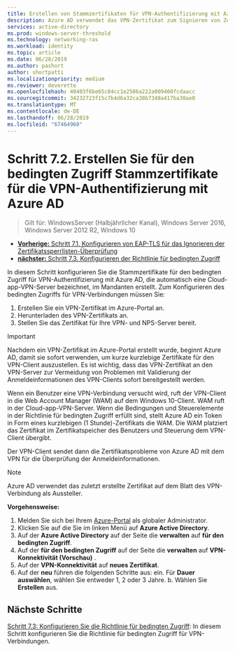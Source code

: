 ```yaml
---
title: Erstellen von Stammzertifikaten für VPN-Authentifizierung mit Azure AD
description: Azure AD verwendet das VPN-Zertifikat zum Signieren von Zertifikaten, die für Windows 10-Clients ausgestellt werden, bei der Authentifizierung in Azure AD für VPN-Verbindungen. Das Zertifikat als primär markiert ist, den Aussteller, die Azure AD verwendet wird.
services: active-directory
ms.prod: windows-server-threshold
ms.technology: networking-ras
ms.workload: identity
ms.topic: article
ms.date: 06/28/2019
ms.author: pashort
author: shortpatti
ms.localizationpriority: medium
ms.reviewer: deverette
ms.openlocfilehash: 40403f6be65c84cc1e2506a222a009400fcdaacc
ms.sourcegitcommit: 34232723f15c7b4d6a32ca38b7348a417ba30ae0
ms.translationtype: MT
ms.contentlocale: de-DE
ms.lasthandoff: 06/28/2019
ms.locfileid: "67464960"
---
```

# <a name="step-72-create-conditional-access-root-certificates-for-vpn-authentication-with-azure-ad"></a>Schritt 7.2. Erstellen Sie für den bedingten Zugriff Stammzertifikate für die VPN-Authentifizierung mit Azure AD

>Gilt für: WindowsServer (Halbjährlicher Kanal), Windows Server 2016, Windows Server 2012 R2, Windows 10

- [**Vorherige:** Schritt 7.1. Konfigurieren von EAP-TLS für das Ignorieren der Zertifikatssperrlisten-Überprüfung](vpn-config-eap-tls-to-ignore-crl-checking.md)
- [**nächster:** Schritt 7.3. Konfigurieren der Richtlinie für bedingten Zugriff](vpn-config-conditional-access-policy.md)

In diesem Schritt konfigurieren Sie die Stammzertifikate für den bedingten Zugriff für VPN-Authentifizierung mit Azure AD, die automatisch eine Cloud-app-VPN-Server bezeichnet, im Mandanten erstellt. Zum Konfigurieren des bedingten Zugriffs für VPN-Verbindungen müssen Sie:

1. Erstellen Sie ein VPN-Zertifikat im Azure-Portal an.
2. Herunterladen des VPN-Zertifikats an.
3. Stellen Sie das Zertifikat für Ihre VPN- und NPS-Server bereit.

> [!IMPORTANT]
> Nachdem ein VPN-Zertifikat im Azure-Portal erstellt wurde, beginnt Azure AD, damit sie sofort verwenden, um kurze kurzlebige Zertifikate für den VPN-Client auszustellen. Es ist wichtig, dass das VPN-Zertifikat an den VPN-Server zur Vermeidung von Problemen mit Validierung der Anmeldeinformationen des VPN-Clients sofort bereitgestellt werden.

Wenn ein Benutzer eine VPN-Verbindung versucht wird, ruft der VPN-Client in die Web Account Manager (WAM) auf dem Windows 10-Client. WAM ruft in der Cloud-app-VPN-Server. Wenn die Bedingungen und Steuerelemente in der Richtlinie für bedingten Zugriff erfüllt sind, stellt Azure AD ein Token in Form eines kurzlebigen (1 Stunde)-Zertifikats die WAM. Die WAM platziert das Zertifikat im Zertifikatspeicher des Benutzers und Steuerung dem VPN-Client übergibt.  

Der VPN-Client sendet dann die Zertifikatsprobleme von Azure AD mit dem VPN für die Überprüfung der Anmeldeinformationen.  

> [!NOTE]
> Azure AD verwendet das zuletzt erstellte Zertifikat auf dem Blatt des VPN-Verbindung als Aussteller.

**Vorgehensweise:**

1. Melden Sie sich bei Ihrem [Azure-Portal](https://portal.azure.com) als globaler Administrator.
2. Klicken Sie auf die Sie im linken Menü auf **Azure Active Directory**.
3. Auf der **Azure Active Directory** auf der Seite die **verwalten** auf **für den bedingten Zugriff**.
4. Auf der **für den bedingten Zugriff** auf der Seite die **verwalten** auf **VPN-Konnektivität (Vorschau)** .
5. Auf der **VPN-Konnektivität** auf **neues Zertifikat**.
6. Auf der **neu** führen die folgenden Schritte aus: ein. Für **Dauer auswählen**, wählen Sie entweder 1, 2 oder 3 Jahre.
   b. Wählen Sie **Erstellen** aus.

## <a name="next-steps"></a>Nächste Schritte

[Schritt 7.3: Konfigurieren Sie die Richtlinie für bedingten Zugriff](vpn-config-conditional-access-policy.md): In diesem Schritt konfigurieren Sie die Richtlinie für bedingten Zugriff für VPN-Verbindungen.
